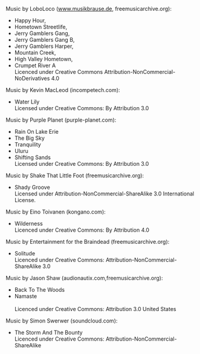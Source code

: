 Music by LoboLoco (www.musikbrause.de, freemusicarchive.org):
  - Happy Hour,
  - Hometown Streetlife,
  - Jerry Gamblers Gang,
  - Jerry Gamblers Gang B,
  - Jerry Gamblers Harper,
  - Mountain Creek,
  - High Valley Hometown,
  - Crumpet River A <br>
  Licenced under Creative Commons Attribution-NonCommercial-NoDerivatives 4.0
  
Music by Kevin MacLeod (incompetech.com):
  - Water Lily <br>
  Licensed under Creative Commons: By Attribution 3.0
  
Music by Purple Planet (purple-planet.com):
  - Rain On Lake Erie
  - The Big Sky
  - Tranquility
  - Uluru
  - Shifting Sands  <br>
  Licensed under Creative Commons: By Attribution 3.0
  
Music by Shake That Little Foot (freemusicarchive.org):
  - Shady Groove <br>
  Licensed under Attribution-NonCommercial-ShareAlike 3.0 International License.
  
Music by Eino Toivanen (kongano.com):
  - Wilderness <br>
  Licenced under Creative Commons: By Attribution 4.0
  
Music by Entertainment for the Braindead (freemusicarchive.org):
  - Solitude <br>
  Licenced under Creative Commons: Attribution-NonCommercial-ShareAlike 3.0
  
Music by Jason Shaw (audionautix.com,freemusicarchive.org):
  - Back To The Woods
  - Namaste <br> <br>
  Licenced under Creative Commons: Attribution 3.0 United States
  
Music by Simon Swerwer (soundcloud.com):
  - The Storm And The Bounty <br>
  Licenced under Creative Commons: Attribution-NonCommercial-ShareAlike
